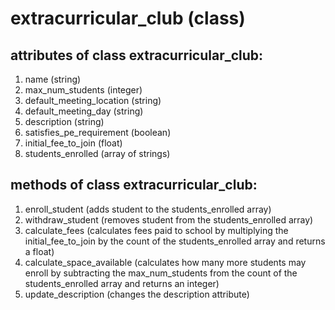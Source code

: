 # extracurricular_club (class)

## attributes of class extracurricular_club:
1. name (string)
2. max_num_students (integer)
3. default_meeting_location (string)
4. default_meeting_day (string)
5. description (string)
6. satisfies_pe_requirement (boolean)
7. initial_fee_to_join (float)
8. students_enrolled (array of strings)

## methods of class extracurricular_club:
1. enroll_student (adds student to the students_enrolled array)
2. withdraw_student (removes student from the students_enrolled array)
3. calculate_fees (calculates fees paid to school by multiplying the initial_fee_to_join by the count of the students_enrolled array and returns a float)
4. calculate_space_available (calculates how many more students may enroll by subtracting the max_num_students from the count of the students_enrolled array and returns an integer)
5. update_description (changes the description attribute)
